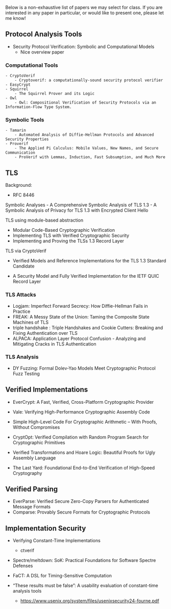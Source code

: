 Below is a non-exhaustive list of papers we may select for class. If you are interested in any paper in particular, 
or would like to present one, please let me know! 


## Protocol Analysis Tools

- Security Protocol Verification: Symbolic and Computational Models
    - Nice overview paper

### Computational Tools
    - CryptoVerif
        - Cryptoverif: a computationally-sound security protocol verifier
    - EasyCrypt
    - Squirrel
        - The Squirrel Prover and its Logic
    - Owl
        - Owl: Compositional Verification of Security Protocols via an Information-Flow Type System.
  
### Symbolic Tools
    - Tamarin
        - Automated Analysis of Diffie-Hellman Protocols and Advanced Security Properties
    - Proverif
        - The Applied Pi Calculus: Mobile Values, New Names, and Secure Communication
        - ProVerif with Lemmas, Induction, Fast Subsumption, and Much More


## TLS

Background:
- RFC 8446

Symbolic Analyses
    - A Comprehensive Symbolic Analysis of TLS 1.3
    - A Symbolic Analysis of Privacy for TLS 1.3 with Encrypted Client Hello

TLS using module-based abstraction
- Modular Code-Based Cryptographic Verification
- Implementing TLS with Verified Cryptographic Security
- Implementing and Proving the TLSs 1.3 Record Layer

TLS via CryptoVerif
- Verified Models and Reference Implementations for the TLS 1.3 Standard Candidate

- A Security Model and Fully Verified Implementation for the IETF QUIC Record Layer

### TLS Attacks

- Logjam:  Imperfect Forward Secrecy: How Diffie-Hellman Fails in Practice
- FREAK: A Messy State of the Union: Taming the Composite State Machines of TLS
- triple handshake : Triple Handshakes and Cookie Cutters: Breaking and Fixing Authentication over TLS
- ALPACA: Application Layer Protocol Confusion - Analyzing and Mitigating Cracks in TLS Authentication

### TLS Analysis

- DY Fuzzing: Formal Dolev-Yao Models Meet Cryptographic Protocol Fuzz Testing


## Verified Implementations 

- EverCrypt: A Fast, Verified, Cross-Platform Cryptographic Provider
- Vale: Verifying High-Performance Cryptographic Assembly Code

- Simple High-Level Code For Cryptographic Arithmetic – With Proofs, Without Compromises
- CryptOpt: Verified Compilation with Random Program Search for Cryptographic Primitives

- Verified Transformations and Hoare Logic: Beautiful Proofs for Ugly Assembly Language

- The Last Yard: Foundational End-to-End Verification of High-Speed Cryptography


## Verified Parsing

- EverParse: Verified Secure Zero-Copy Parsers for Authenticated Message Formats
- Comparse: Provably Secure Formats for Cryptographic Protocols

## Implementation Security

- Verifying Constant-Time Implementations
    - ctverif
- Spectre/meltdown: SoK: Practical Foundations for Software Spectre Defenses
- FaCT: A DSL for Timing-Sensitive Computation

- “These results must be false”: A usability evaluation of constant-time analysis tools
  - https://www.usenix.org/system/files/usenixsecurity24-fourne.pdf